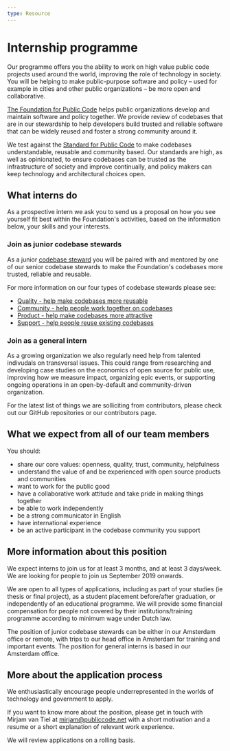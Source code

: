 ```yaml
---
type: Resource
---
```


# Internship programme


Our programme offers you the ability to work on high value public code projects used around the world, improving the role of technology in society. You will be helping to make public-purpose software and policy – used for example in cities and other public organizations – be more open and collaborative. 

[The Foundation for Public Code](https://publiccode.net) helps public organizations develop and maintain software and policy together. We provide review of codebases that are in our stewardship to help developers build trusted and reliable software that can be widely reused and foster a strong community around it.

We test against the [Standard for Public Code](http://standard.publiccode.net/) to make codebases understandable, reusable and community based. Our standards are high, as well as opinionated, to ensure codebases can be trusted as the infrastructure of society and improve continually, and policy makers can keep technology and architectural choices open.

## What interns do
As a prospective intern we ask you to send us a proposal on how you see yourself fit best within the Foundation's activities, based on the information below, your skills and your interests. 

### Join as junior codebase stewards
As a junior [codebase steward](https://publiccode.net/codebase-stewardship/) you will be paired with and mentored by one of our senior codebase stewards to make the Foundation's codebases more trusted, reliable and reusable. 

For more information on our four types of codebase stewards please see:
* [Quality - help make codebases more reusable](quality.md)
* [Community - help people work together on codebases](community.md)
* [Product - help make codebases more attractive](product-marketing.md)
* [Support - help people reuse existing codebases](support.md)

### Join as a general intern 
As a growing organization we also regularly need help from talented indivudals on transversal issues. This could range from researching and developing case studies on the economics of open source for public use, improving how we measure impact, organizing epic events, or supporting ongoing operations in an open-by-default and community-driven organization. 

For the latest list of things we are solliciting from contributors, please check out our GitHub repositories or our contributors page. 

## What we expect from all of our team members

You should:

* share our core values: openness, quality, trust, community, helpfulness
* understand the value of and be experienced with open source products and communities
* want to work for the public good
* have a collaborative work attitude and take pride in making things together
* be able to work independently
* be a strong communicator in English
* have international experience
* be an active participant in the codebase community you support

## More information about this position

We expect interns to join us for at least 3 months, and at least 3 days/week. We are looking for  people to join us September 2019 onwards. 

We are open to all types of applications, including as part of your studies (ie thesis or final project), as a student placement before/after graduation, or independently of an educational programme. We will provide some financial compensation for people not covered by their institutions/training programme according to minimum wage under Dutch law. 

The position of junior codebase stewards can be either in our Amsterdam office or remote, with trips to our head office in Amsterdam for training and important events. The position for general interns is based in our Amsterdam office.

## More about the application process

We enthusiastically encourage people underrepresented in the worlds of technology and government to apply.

If you want to know more about the position, please get in touch with Mirjam van Tiel at mirjam@publiccode.net with a short motivation and a resume or a short explanation of relevant work experience.

We will review applications on a rolling basis.
